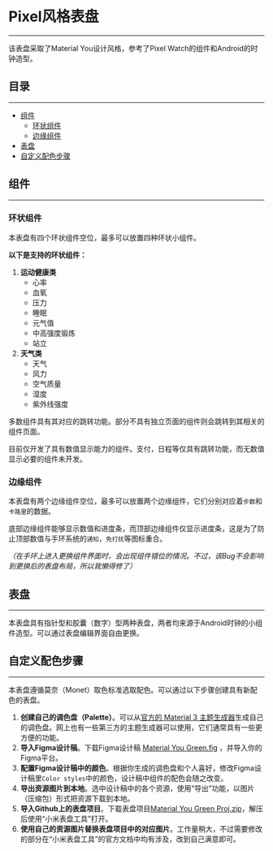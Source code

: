 
# Pixel风格表盘

****

该表盘采取了Material You设计风格，参考了Pixel Watch的组件和Android的时钟造型。

## 目录

****

* [组件](#组件)
  * [环状组件](#环状组件)
  * [边缘组件](#边缘组件)
* [表盘](#表盘)
* [自定义配色步骤](#自定义配色步骤)

## 组件

****

### 环状组件

本表盘有四个环状组件空位，最多可以放置四种环状小组件。

**以下是支持的环状组件：**

1. **运动健康类**
    - 心率
    - 血氧
    - 压力
    - 睡眠
    - 元气值
    - 中高强度锻炼
    - 站立
2. **天气类**
    - 天气
    - 风力
    - 空气质量
    - 湿度
    - 紫外线强度

多数组件具有其对应的跳转功能。部分不具有独立页面的组件则会跳转到其相关的组件页面。

目前仅开发了具有数值显示能力的组件。支付，日程等仅具有跳转功能，而无数值显示必要的组件未开发。

### 边缘组件

本表盘有两个边缘组件空位，最多可以放置两个边缘组件，它们分别对应着`步数`和`卡路里`的数据。

底部边缘组件能够显示数值和进度条，而顶部边缘组件仅显示进度条，这是为了防止顶部数值与手环系统的`通知`，`免打扰`等图标重合。

*（在手环上进入更换组件界面时，会出现组件错位的情况。不过，该Bug不会影响到更换后的表盘布局，所以我懒得修了）*

## 表盘

****

本表盘具有指针型和胶囊（数字）型两种表盘，两者均来源于Android时钟的小组件造型。可以通过表盘编辑界面自由更换。

## 自定义配色步骤

****

本表盘遵循莫奈（Monet）取色标准选取配色。可以通过以下步骤创建具有新配色的表盘。

1. **创建自己的调色盘（Palette）**。可以从[官方的 Material 3 主题生成器](https://material-foundation.github.io/material-theme-builder/)生成自己的调色盘。网上也有一些第三方的主题生成器可以使用，它们通常具有一些更方便的功能。
2. **导入Figma设计稿**。下载Figma设计稿 [Material You Green.fig]() ，并导入你的Figma平台。
3. **配置Figma设计稿中的颜色**。根据你生成的调色盘和个人喜好，修改Figma设计稿里`Color styles`中的颜色，设计稿中组件的配色会随之改变。
4. **导出资源图片到本地**。选中设计稿中的各个资源，使用“导出”功能，以图片（压缩包）形式把资源下载到本地。
5. **导入Github上的表盘项目**。下载表盘项目[Material You Green Proj.zip]()，解压后使用“小米表盘工具”打开。
6. **使用自己的资源图片替换表盘项目中的对应图片**。工作量稍大，不过需要修改的部分在“小米表盘工具”的官方文档中均有涉及，改到自己满意即可。